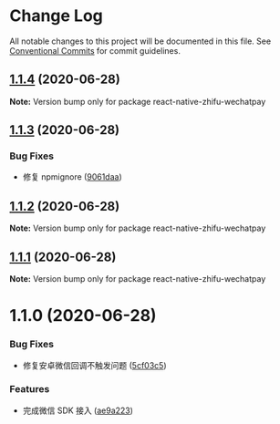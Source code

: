 # Change Log

All notable changes to this project will be documented in this file.
See [Conventional Commits](https://conventionalcommits.org) for commit guidelines.

## [1.1.4](https://github.com/mindhand-io/react-native-zhifu/compare/react-native-zhifu-wechatpay@1.1.3...react-native-zhifu-wechatpay@1.1.4) (2020-06-28)

**Note:** Version bump only for package react-native-zhifu-wechatpay

## [1.1.3](https://github.com/mindhand-io/react-native-zhifu/compare/react-native-zhifu-wechatpay@1.1.2...react-native-zhifu-wechatpay@1.1.3) (2020-06-28)

### Bug Fixes

- 修复 npmignore ([9061daa](https://github.com/mindhand-io/react-native-zhifu/commit/9061daa2938ee295141e5e0593c841d81bfe6901))

## [1.1.2](https://github.com/mindhand-io/react-native-zhifu/compare/react-native-zhifu-wechatpay@1.1.1...react-native-zhifu-wechatpay@1.1.2) (2020-06-28)

**Note:** Version bump only for package react-native-zhifu-wechatpay

## [1.1.1](https://github.com/mindhand-io/react-native-zhifu/compare/react-native-zhifu-wechatpay@1.1.0...react-native-zhifu-wechatpay@1.1.1) (2020-06-28)

**Note:** Version bump only for package react-native-zhifu-wechatpay

# 1.1.0 (2020-06-28)

### Bug Fixes

- 修复安卓微信回调不触发问题 ([5cf03c5](https://github.com/mindhand-io/react-native-zhifu/commit/5cf03c53ea5e336cc7ef388f17d98db5445bc2c0))

### Features

- 完成微信 SDK 接入 ([ae9a223](https://github.com/mindhand-io/react-native-zhifu/commit/ae9a223eb378aa8edee385f8de865fc36cf5b5db))
